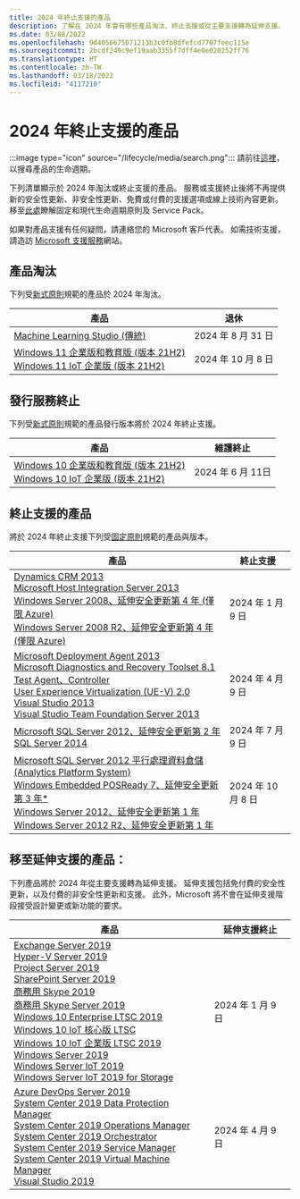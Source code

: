 ```yaml
---
title: 2024 年終止支援的產品
description: 了解在 2024 年會有哪些產品淘汰、終止支援或從主要支援轉為延伸支援。
ms.date: 03/08/2022
ms.openlocfilehash: 9d4056675071213b3c0fb8dfefcd7707feec115e
ms.sourcegitcommit: 2bcdf249c9ef19aab3355f7dff4e0e020252ff76
ms.translationtype: HT
ms.contentlocale: zh-TW
ms.lasthandoff: 03/18/2022
ms.locfileid: "4117210"
---
```

# <a name="products-ending-support-in-2024"></a>2024 年終止支援的產品

:::image type="icon" source="/lifecycle/media/search.png":::
請前往[這裡](/lifecycle/products/)，以搜尋產品的生命週期。

下列清單顯示於 2024 年淘汰或終止支援的產品。 服務或支援終止後將不再提供新的安全性更新、非安全性更新、免費或付費的支援選項或線上技術內容更新。 移至[此處](/lifecycle/overview/product-end-of-support-overview)瞭解固定和現代生命週期原則及 Service Pack。

如果對產品支援有任何疑問，請連絡您的 Microsoft 客戶代表。 如需技術支援，請造訪 [Microsoft 支援服務](https://support.microsoft.com/contactus/?ws=support)網站。

## <a name="product-retirements"></a>產品淘汰

下列受[新式原則](/lifecycle/policies/modern)規範的產品於 2024 年淘汰。

| 產品 | 退休 |
| --- | --- |
| [Machine Learning Studio (傳統) ](/lifecycle/products/machine-learning-studio-classic?branch=live)<br> | 2024 年 8 月 31 日 |
| [Windows 11 企業版和教育版 (版本 21H2)](/lifecycle/products/windows-11-enterprise-and-education-version-21h2?branch=live)<br>[Windows 11 IoT 企業版 (版本 21H2)](/lifecycle/products/windows-11-iot-enterprise-version-21h2?branch=live)<br> | 2024 年 10 月 8 日 |


## <a name="release-end-of-servicing"></a>發行服務終止

下列受[新式原則](/lifecycle/policies/modern)規範的產品發行版本將於 2024 年終止支援。

| 產品 | 維護終止 |
| --- | --- |
| [Windows 10 企業版和教育版 (版本 21H2)](/lifecycle/products/windows-10-enterprise-and-education?branch=live)<br>[Windows 10 IoT 企業版 (版本 21H2)](/lifecycle/products/windows-10-iot-enterprise?branch=live)<br> | 2024 年 6 月 11日 |


## <a name="products-reaching-end-of-support"></a>終止支援的產品

將於 2024 年終止支援下列受[固定原則](/lifecycle/policies/fixed)規範的產品與版本。

| 產品 | 終止支援 |
| --- | --- |
| [Dynamics CRM 2013](/lifecycle/products/dynamics-crm-2013?branch=live)<br>[Microsoft Host Integration Server 2013](/lifecycle/products/microsoft-host-integration-server-2013?branch=live)<br>[Windows Server 2008、延伸安全更新第 4 年 (僅限 Azure)](/lifecycle/products/windows-server-2008?branch=live)<br>[Windows Server 2008 R2、延伸安全更新第 4 年 (僅限 Azure)](/lifecycle/products/windows-server-2008-r2?branch=live)<br> | 2024 年 1 月 9 日 |
| [Microsoft Deployment Agent 2013](/lifecycle/products/microsoft-deployment-agent-2013?branch=live)<br>[Microsoft Diagnostics and Recovery Toolset 8.1](/lifecycle/products/microsoft-diagnostics-and-recovery-toolset-81?branch=live)<br>[Test Agent、Controller](/lifecycle/products/test-agent-controller?branch=live)<br>[User Experience Virtualization (UE-V) 2.0](/lifecycle/products/user-experience-virtualization-uev-20?branch=live)<br>[Visual Studio 2013](/lifecycle/products/visual-studio-2013?branch=live)<br>[Visual Studio Team Foundation Server 2013](/lifecycle/products/visual-studio-team-foundation-server-2013?branch=live)<br> | 2024 年 4 月 9 日 |
| [Microsoft SQL Server 2012、延伸安全更新第 2 年](/lifecycle/products/microsoft-sql-server-2012?branch=live)<br>[SQL Server 2014](/lifecycle/products/sql-server-2014?branch=live)<br> | 2024 年 7 月 9 日 |
| [Microsoft SQL Server 2012 平行處理資料倉儲 (Analytics Platform System)](/lifecycle/products/microsoft-sql-server-2012-parallel-data-warehouse-analytics-platform-system?branch=live)<br>[Windows Embedded POSReady 7、延伸安全更新第 3 年*](/lifecycle/products/windows-embedded-posready-7?branch=live)<br>[Windows Server 2012、延伸安全更新第 1 年](/lifecycle/products/windows-server-2012?branch=live)<br>[Windows Server 2012 R2、延伸安全更新第 1 年](/lifecycle/products/windows-server-2012-r2?branch=live)<br> | 2024 年 10 月 8 日 |


## <a name="products-moving-to-extended-support"></a>移至延伸支援的產品：

下列產品將於 2024 年從主要支援轉為延伸支援。 延伸支援包括免付費的安全性更新，以及付費的非安全性更新和支援。 此外，Microsoft 將不會在延伸支援階段接受設計變更或新功能的要求。

| 產品 | 延伸支援終止 |
| --- | --- |
| [Exchange Server 2019](/lifecycle/products/exchange-server-2019?branch=live)<br>[Hyper-V Server 2019](/lifecycle/products/hyperv-server-2019?branch=live)<br>[Project Server 2019](/lifecycle/products/project-server-2019?branch=live)<br>[SharePoint Server 2019](/lifecycle/products/sharepoint-server-2019?branch=live)<br>[商務用 Skype 2019](/lifecycle/products/skype-for-business-2019?branch=live)<br>[商務用 Skype Server 2019](/lifecycle/products/skype-for-business-server-2019?branch=live)<br>[Windows 10 Enterprise LTSC 2019 ](/lifecycle/products/windows-10-enterprise-ltsc-2019?branch=live)<br>[Windows 10 IoT 核心版 LTSC](/lifecycle/products/windows-10-iot-core-ltsc?branch=live)<br>[Windows 10 IoT 企業版 LTSC 2019](/lifecycle/products/windows-10-iot-enterprise-ltsc-2019?branch=live)<br>[Windows Server 2019](/lifecycle/products/windows-server-2019?branch=live)<br>[Windows Server IoT 2019](/lifecycle/products/windows-server-iot-2019?branch=live)<br>[Windows Server IoT 2019 for Storage](/lifecycle/products/windows-server-iot-2019-for-storage?branch=live)<br> | 2024 年 1 月 9 日 |
| [Azure DevOps Server 2019](/lifecycle/products/azure-devops-server-2019?branch=live)<br>[System Center 2019 Data Protection Manager](/lifecycle/products/system-center-2019-data-protection-manager?branch=live)<br>[System Center 2019 Operations Manager](/lifecycle/products/system-center-2019-operations-manager?branch=live)<br>[System Center 2019 Orchestrator](/lifecycle/products/system-center-2019-orchestrator?branch=live)<br>[System Center 2019 Service Manager](/lifecycle/products/system-center-2019-service-manager?branch=live)<br>[System Center 2019 Virtual Machine Manager](/lifecycle/products/system-center-2019-virtual-machine-manager?branch=live)<br>[Visual Studio 2019](/lifecycle/products/visual-studio-2019?branch=live)<br> | 2024 年 4 月 9 日 |
